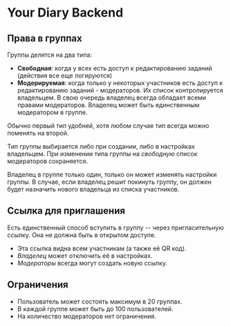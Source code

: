 # Your Diary Backend

## Права в группах

Группы делятся на два типа:

- **Свободная**: когда у всех есть доступ к редактированию заданий (действия все еще логируются)
- **Модерируемая**: когда только у некоторых участников есть доступ к редактированию заданий - модераторов. Их список контролируется владельцем. В свою очередь владелец всегда обладает всеми правами модераторов. Владелец может быть единственным модератором в группе.

Обычно первый тип удобней, хотя любом случае тип всегда можно поменять на второй.

Тип группы выбирается либо при создании, либо в настройках владельцем.
При изменении типа группы на *свободную* список модераторов сохраняется.

Владелец в группе только один, только он может изменять настройки группы. В случае, если владелец решит покинуть группу, он должен будет назначить нового владельца из списка участников.

## Ссылка для приглашения

Есть единственный способ вступить в группу -- через пригласительную ссылку. Она не должна быть в открытом доступе.

- Эта ссылка видна всем участникам (а также её QR код).
- *Владелец* может отключить её в настройках.
- *Модераторы* всегда могут создать новую ссылку.

## Ограничения

- Пользователь может состоять максимум в 20 группах.
- В каждой группе может быть до 100 пользователей.
- На количество модераторов нет ограничения.
